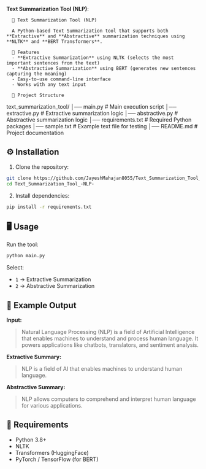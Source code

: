 **Text Summarization Tool (NLP)**:

      📝 Text Summarization Tool (NLP)
      
      A Python-based Text Summarization tool that supports both **Extractive** and **Abstractive** summarization techniques using **NLTK** and **BERT Transformers**.
      
      🚀 Features
      - **Extractive Summarization** using NLTK (selects the most important sentences from the text)
      - **Abstractive Summarization** using BERT (generates new sentences capturing the meaning)
      - Easy-to-use command-line interface
      - Works with any text input
      
      📂 Project Structure


text\_summarization\_tool/
│── main.py              # Main execution script
│── extractive.py        # Extractive summarization logic
│── abstractive.py       # Abstractive summarization logic
│── requirements.txt     # Required Python packages
│── sample.txt           # Example text file for testing
│── README.md            # Project documentation

 

## ⚙️ Installation
1. Clone the repository:
```bash
git clone https://github.com/JayeshMahajan8055/Text_Summarization_Tool_-NLP-.git
cd Text_Summarization_Tool_-NLP-
````

2. Install dependencies:

```bash
pip install -r requirements.txt
```

## 🖥️ Usage

Run the tool:

```bash
python main.py
```

Select:

* `1` → Extractive Summarization
* `2` → Abstractive Summarization

## 📌 Example Output

**Input:**

> Natural Language Processing (NLP) is a field of Artificial Intelligence that enables machines to understand and process human language. It powers applications like chatbots, translators, and sentiment analysis.

**Extractive Summary:**

> NLP is a field of AI that enables machines to understand human language.

**Abstractive Summary:**

> NLP allows computers to comprehend and interpret human language for various applications.

## 📜 Requirements

* Python 3.8+
* NLTK
* Transformers (HuggingFace)
* PyTorch / TensorFlow (for BERT)

 
